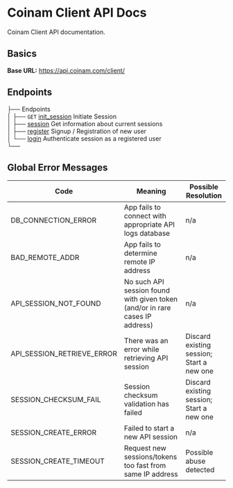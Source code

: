 # Coinam Client API Docs

Coinam Client API documentation.

## Basics

**Base URL:** https://api.coinam.com/client/


## Endpoints

├── Endpoints  
│   ├── `GET` [init_session](endpoints/INIT_SESSION.md) Initiate Session  
│   ├── [session](endpoints/SESSION.md) Get information about current sessions  
│   ├── [register](endpoints/REGISTER.md) Signup / Registration of new user  
│   └── [login](endpoints/LOGIN.md) Authenticate session as a registered user  
└── 

## Global Error Messages

Code | Meaning | Possible Resolution
--- | --- | ---
DB_CONNECTION_ERROR | App fails to connect with appropriate API logs database | n/a
BAD_REMOTE_ADDR | App fails to determine remote IP address | n/a
API_SESSION_NOT_FOUND | No such API session found with given token (and/or in rare cases IP address) | n/a
API_SESSION_RETRIEVE_ERROR | There was an error while retrieving API session | Discard existing session; Start  a new one
SESSION_CHECKSUM_FAIL | Session checksum validation has failed | Discard existing session; Start a new one
SESSION_CREATE_ERROR | Failed to start a new API session | n/a
SESSION_CREATE_TIMEOUT | Request new sessions/tokens too fast from same IP address | Possible abuse detected